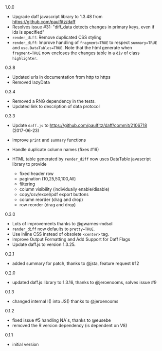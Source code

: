 1.0.0

- Upgrade daff javascript library to 1.3.48 from https://github.com/paulfitz/daff
- Resolves issue #31: "diff_data detects changes in primary keys, even if ids is specified"
- `render_diff`: Remove duplicated CSS styling 
- `render_diff`: Improve handling of `fragment=TRUE` to respect `summary=TRUE` 
  and `use.DataTables=TRUE`.  Note that the html generate when `fragment=TRUE` 
  now encloses the changes table in a `div` of class `highlighter`.

0.3.8

- Updated urls in documentation from http to https
- Removed lazyData

0.3.4

- Removed a RNG dependency in the tests.
- Updated link to description of data protocol

0.3.3

- Update `daff.js` to https://github.com/paulfitz/daff/commit/2106718 (2017-06-23)
- Improve `print` and `summary` functions
- Handle duplicate column names (fixes #16)
- HTML table generated by `render_diff` now uses DataTable javascript library to provide

    - fixed header row
    - pagination (10,25,50,100,All)
    - filtering
    - column visibility (individually enable/disable)
    - copy/csv/excel/pdf export buttons
    - column reorder (drag and drop)
    - row reorder (drag and drop)
  
0.3.0

- Lots of improvements thanks to @gwarnes-mdsol
- `render_diff` now defaults to `pretty=TRUE`.
- Use inline CSS instead of obsolete `<center>` tag.
- Improve Output Formatting and Add Support for Daff Flags
- Update daff.js to version 1.3.25.

0.2.1

- added summary for patch, thanks to @jsta, feature request #12

0.2.0

- updated daff.js library to 1.3.16, thanks to @jeroenooms, solves issue #9

0.1.3

- changed internal I() into JS() thanks to @jeroenooms

0.1.2

- fixed issue #5 handling NA`s, thanks to @eusebe
- removed the R version dependency (is dependent on V8)

0.1.1

- initial version
